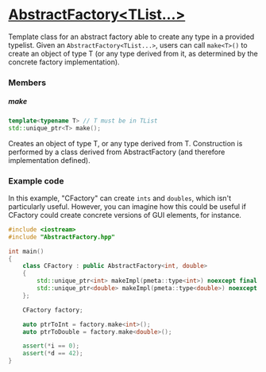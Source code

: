 # [AbstractFactory<TList...>](AbstractFactory.hpp)

Template class for an abstract factory able to create any type in a provided typelist.
Given an `AbstractFactory<TList...>`, users can call `make<T>()` to create an object of type T (or any type derived from it, as determined by the concrete factory implementation).

### Members

##### make
```cpp
template<typename T> // T must be in TList
std::unique_ptr<T> make();
```
Creates an object of type T, or any type derived from T. Construction is performed by a class derived from AbstractFactory (and therefore implementation defined).

### Example code
In this example, "CFactory" can create `ints` and `doubles`, which isn't particularly useful. However, you can imagine how this could be useful if CFactory could create concrete versions of GUI elements, for instance.

```cpp
#include <iostream>
#include "AbstractFactory.hpp"

int main()
{
    class CFactory : public AbstractFactory<int, double>
    {
        std::unique_ptr<int> makeImpl(pmeta::type<int>) noexcept final { return std::make_unique<int>(0); }
        std::unique_ptr<double> makeImpl(pmeta::type<double>) noexcept final { return std::make_unique<double>(42); }
    };

    CFactory factory;

    auto ptrToInt = factory.make<int>();
    auto ptrToDouble = factory.make<double>();

    assert(*i == 0);
    assert(*d == 42);
}
```
